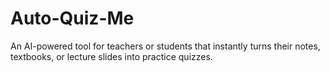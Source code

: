 # Auto-Quiz-Me
An AI-powered tool for teachers or students that instantly turns their notes, textbooks, or lecture slides into practice quizzes.
